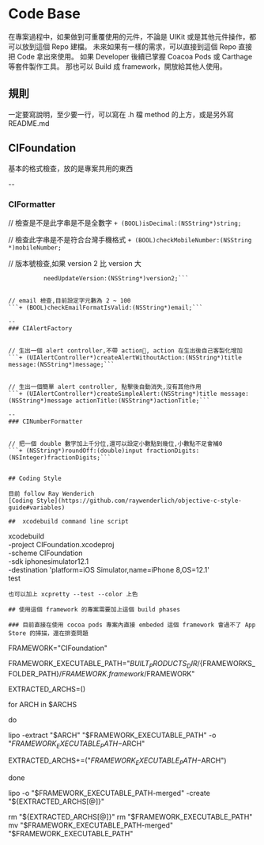 # Code Base 

在專案過程中，如果做到可重覆使用的元件，不論是 UIKit 或是其他元件操作，都可以放到這個 Repo 建檔。 
未來如果有一樣的需求，可以直接到這個 Repo 直接把 Code 拿出來使用。 
如果 Developer 後續已掌握 Coacoa Pods 或 Carthage 等套件製作工具。
那也可以 Build 成 framework，開放給其他人使用。

## 規則
一定要寫說明，至少要一行，可以寫在 .h 檔 method 的上方，或是另外寫 README.md

## CIFoundation
基本的格式檢查，放的是專案共用的東西

--
### CIFormatter


// 檢查是不是此字串是不是全數字
```+ (BOOL)isDecimal:(NSString*)string;```


// 檢查此字串是不是符合台灣手機格式
```+ (BOOL)checkMobileNumber:(NSString *)mobileNumber;```


// 版本號檢查,如果 version 2 比 version 大
```+ (BOOL)checkNeedUpdateFrom:(NSString*)version1
          needUpdateVersion:(NSString*)version2;```


// email 檢查,目前設定字元數為 2 ~ 100
```+ (BOOL)checkEmailFormatIsValid:(NSString*)email;```

--
### CIAlertFactory


// 生出一個 alert controller,不帶 action, action 在生出後自己客製化增加
```+ (UIAlertController*)createAlertWithoutAction:(NSString*)title message:(NSString*)message;```


// 生出一個簡單 alert controller, 點擊後自動消失,沒有其他作用
```+ (UIAlertController*)createSimpleAlert:(NSString*)title message:(NSString*)message actionTitle:(NSString*)actionTitle;```

--
### CINumberFormatter


// 把一個 double 數字加上千分位,還可以設定小數點到幾位,小數點不足會補0
```+ (NSString*)roundOff:(double)input fractionDigits:(NSInteger)fractionDigits;```


## Coding Style

目前 follow Ray Wenderich  
[Coding Style](https://github.com/raywenderlich/objective-c-style-guide#variables)

##  xcodebuild command line script

```
xcodebuild \
-project CIFoundation.xcodeproj \
-scheme CIFoundation \
-sdk iphonesimulator12.1 \
-destination 'platform=iOS Simulator,name=iPhone 8,OS=12.1' \
test
```
也可以加上 xcpretty --test --color 上色

## 使用這個 framework 的專案需要加上這個 build phases

### 目前直接在使用 cocoa pods 專案內直接 embeded 這個 framework 會過不了 App Store 的掃描，還在排查問題

```
FRAMEWORK="CIFoundation"

FRAMEWORK_EXECUTABLE_PATH="${BUILT_PRODUCTS_DIR}/${FRAMEWORKS_FOLDER_PATH}/$FRAMEWORK.framework/$FRAMEWORK"

EXTRACTED_ARCHS=()

for ARCH in $ARCHS

do

lipo -extract "$ARCH" "$FRAMEWORK_EXECUTABLE_PATH" -o "$FRAMEWORK_EXECUTABLE_PATH-$ARCH"

EXTRACTED_ARCHS+=("$FRAMEWORK_EXECUTABLE_PATH-$ARCH")

done

lipo -o "$FRAMEWORK_EXECUTABLE_PATH-merged" -create "${EXTRACTED_ARCHS[@]}"

rm "${EXTRACTED_ARCHS[@]}"
rm "$FRAMEWORK_EXECUTABLE_PATH"
mv "$FRAMEWORK_EXECUTABLE_PATH-merged" "$FRAMEWORK_EXECUTABLE_PATH"
```